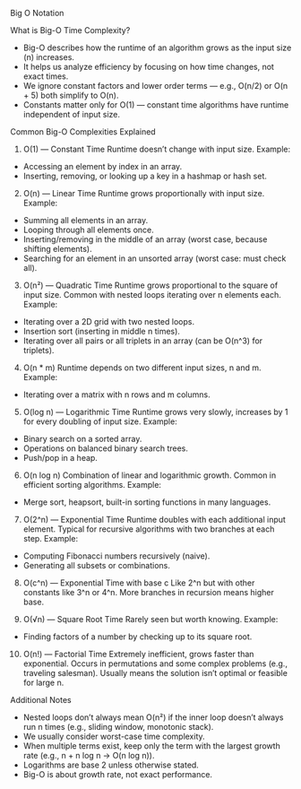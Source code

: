 Big O Notation

What is Big-O Time Complexity?
- Big-O describes how the runtime of an algorithm grows as the input size (n) increases.
- It helps us analyze efficiency by focusing on how time changes, not exact times.
- We ignore constant factors and lower order terms — e.g., O(n/2) or O(n + 5) both simplify to O(n).
- Constants matter only for O(1) — constant time algorithms have runtime independent of input size.

Common Big-O Complexities Explained
1. O(1) — Constant Time
  Runtime doesn’t change with input size.
  Example:
  - Accessing an element by index in an array.
  - Inserting, removing, or looking up a key in a hashmap or hash set.

2. O(n) — Linear Time
  Runtime grows proportionally with input size.
  Example:
  - Summing all elements in an array.
  - Looping through all elements once.
  - Inserting/removing in the middle of an array (worst case, because shifting elements).
  - Searching for an element in an unsorted array (worst case: must check all).

3. O(n²) — Quadratic Time
  Runtime grows proportional to the square of input size.
  Common with nested loops iterating over n elements each.
  Example:
  - Iterating over a 2D grid with two nested loops.
  - Insertion sort (inserting in middle n times).
  - Iterating over all pairs or all triplets in an array (can be O(n^3) for triplets).

4. O(n * m)
  Runtime depends on two different input sizes, n and m.
  Example:
  - Iterating over a matrix with n rows and m columns.

5. O(log n) — Logarithmic Time
  Runtime grows very slowly, increases by 1 for every doubling of input size.
  Example:
  - Binary search on a sorted array.
  - Operations on balanced binary search trees.
  - Push/pop in a heap.

6. O(n log n)
  Combination of linear and logarithmic growth.
  Common in efficient sorting algorithms.
  Example:
  - Merge sort, heapsort, built-in sorting functions in many languages.

7. O(2^n) — Exponential Time
  Runtime doubles with each additional input element.
  Typical for recursive algorithms with two branches at each step.
  Example:
  - Computing Fibonacci numbers recursively (naive).
  - Generating all subsets or combinations.

8. O(c^n) — Exponential Time with base c
  Like 2^n but with other constants like 3^n or 4^n.
  More branches in recursion means higher base.

9. O(√n) — Square Root Time
  Rarely seen but worth knowing.
  Example:
  - Finding factors of a number by checking up to its square root.

10. O(n!) — Factorial Time
  Extremely inefficient, grows faster than exponential.
  Occurs in permutations and some complex problems (e.g., traveling salesman).
  Usually means the solution isn’t optimal or feasible for large n.

Additional Notes
- Nested loops don’t always mean O(n²) if the inner loop doesn’t always run n times (e.g., sliding window, monotonic stack).
- We usually consider worst-case time complexity.
- When multiple terms exist, keep only the term with the largest growth rate (e.g., n + n log n → O(n log n)).
- Logarithms are base 2 unless otherwise stated.
- Big-O is about growth rate, not exact performance.
